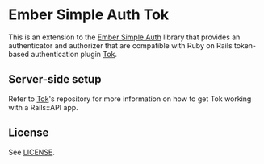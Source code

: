 # Ember Simple Auth Tok

This is an extension to the [Ember Simple Auth](https://github.com/simplabs/ember-simple-auth) library that provides an authenticator and authorizer that are compatible with Ruby on Rails token-based authentication plugin [Tok](https://github.com/ahazem/tok).

## Server-side setup

Refer to [Tok](https://github.com/ahazem/tok)'s repository for more information on how to get Tok working with a Rails::API app.

## License

See [LICENSE](https://github.com/ahazem/ember-simple-auth-tok/blob/master/LICENSE).

